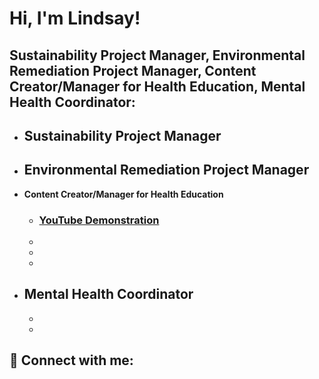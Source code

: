 <h1>Hi, I'm Lindsay! 

<h2> Sustainability Project Manager, Environmental Remediation Project Manager, Content Creator/Manager for Health Education, Mental Health Coordinator:</h2>

- <b>Sustainability Project Manager </b>
  - 
- <b>Environmental Remediation Project Manager</b>
  - 
- <b>Content Creator/Manager for Health Education</b>
  -  ### [YouTube Demonstration](https://youtu.be/7eJexJVCqJo)
  - 
  - 
  - 
- <b>Mental Health Coordinator</b>
  - 
  - 
  -




<h2> 🤳 Connect with me:</h2>


<!--
**joshmadakor1/joshmadakor1** is a ✨ _special_ ✨ repository because its `README.md` (this file) appears on your GitHub profile.

Here are some ideas to get you started:

- 🔭 I’m currently working on ...
- 🌱 I’m currently learning ...
- 👯 I’m looking to collaborate on ...
- 🤔 I’m looking for help with ...
- 💬 Ask me about ...
- 📫 How to reach me: ...
- 😄 Pronouns: ...
- ⚡ Fun fact: ...
-->
